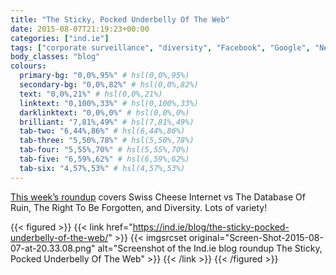 ```yaml
---
title: "The Sticky, Pocked Underbelly Of The Web"
date: 2015-08-07T21:19:23+00:00
categories: ["ind.ie"]
tags: ["corporate surveillance", "diversity", "Facebook", "Google", "Netzpolitick", "right to be forgotten", "Victor Papanek", "White Hat Magazine"]
body_classes: "blog"
colours:
  primary-bg: "0,0%,95%" # hsl(0,0%,95%)
  secondary-bg: "0,0%,82%" # hsl(0,0%,82%)
  text: "0,0%,21%" # hsl(0,0%,21%)
  linktext: "0,100%,33%" # hsl(0,100%,33%)
  darklinktext: "0,0%,0%" # hsl(0,0%,0%)
  brilliant: "7,81%,49%" # hsl(7,81%,49%)
  tab-two: "6,44%,86%" # hsl(6,44%,86%)
  tab-three: "5,50%,78%" # hsl(5,50%,78%)
  tab-four: "5,55%,70%" # hsl(5,55%,70%)
  tab-five: "6,59%,62%" # hsl(6,59%,62%)
  tab-six: "4,57%,53%" # hsl(4,57%,53%)
---
```


[This week’s roundup](https://ind.ie/blog/the-sticky-pocked-underbelly-of-the-web/) covers Swiss Cheese Internet vs The Database Of Ruin, The Right To Be Forgotten, and Diversity. Lots of variety!

{{< figured >}}
  {{< link href="https://ind.ie/blog/the-sticky-pocked-underbelly-of-the-web/" >}}
  	{{< imgsrcset original="Screen-Shot-2015-08-07-at-20.33.08.png" alt="Screenshot of the Ind.ie blog roundup The Sticky, Pocked Underbelly Of The Web" >}}
  {{< /link >}}
{{< /figured >}}

